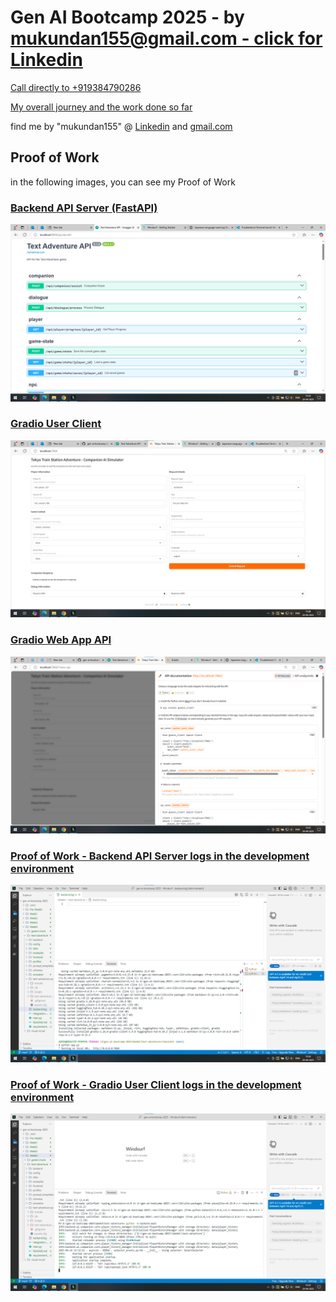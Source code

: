 # Gen AI Bootcamp 2025 - by [mukundan155@gmail.com - click for Linkedin](https://linkedin.com/in/mukundan155)

[Call directly to +919384790286](tel:+919384790286) 

[My overall journey and the work done so far](https://leetcv.com/r/mukundan155?passcode=815467)

find me by "mukundan155" @ [Linkedin](https://linkedin.com/in/mukundan155) and [gmail.com](mailto:mukundan155@gmail.com)

## Proof of Work

in the following images, you can see my Proof of Work

### [Backend API Server (FastAPI)](run2.png)
![Backend API Server (FastAPI)](run2.png)

### [Gradio User Client](run3.png)
![Gradio User Client](run3.png)

### [Gradio Web App API](run4.png)
![Gradio Web App API](run4.png)

### [Proof of Work - Backend API Server logs in the development environment](run5.png)
![Proof of Work - Backend API Server logs in the development environment](run5.png)

### [Proof of Work - Gradio User Client logs in the development environment](run.png)
![Proof of Work - Gradio User Client logs in the development environment](run.png)
